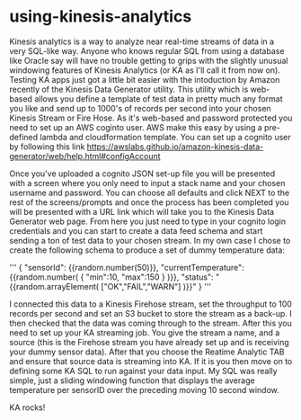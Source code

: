 # using-kinesis-analytics

Kinesis analytics is a way to analyze near real-time streams of data in a very SQL-like way.
Anyone who knows regular SQL from using a database like Oracle say will have no trouble getting to grips with the 
slightly unusual windowing features of Kinesis Analytics (or KA as I'll call it from now on). Testing KA apps just got a little bit easier
with the intoduction by Amazon recently of the Kinesis Data Generator utility. This utility which is web-based allows you define a 
template of test data in pretty much any format you like and send up to 1000's of records per second into your chosen Kinesis Stream or 
Fire Hose. As it's web-based and password protected you need to set up an AWS coginto user. AWS make this easy by using a pre-defined 
lambda and cloudformation template. You can set up a cognito user by following this link 
https://awslabs.github.io/amazon-kinesis-data-generator/web/help.html#configAccount

Once you've uploaded a cognito JSON set-up file you will be presented with a screen where you only need to input a stack name and 
your chosen username and password. You can choose all defaults and click NEXT to the rest of the screens/prompts and once the 
process has been completed you will be presented with a URL link which will take you to the Kinesis Data Generator web page. 
From here you just need to type in your cognito login credentials and you can start to create a data feed schema and start 
sending a ton of test data to your chosen stream. In my own case I chose to create the following schema to produce a set of 
dummy temperature data:

'''
{
    "sensorId": {{random.number(50)}},
    "currentTemperature": {{random.number(
        {
            "min":10,
            "max":150
        }
    )}},
    "status": "{{random.arrayElement(
        ["OK","FAIL","WARN"]
    )}}"
}
'''

I connected this data to a Kinesis Firehose stream, set the throughput to 100 records per second and set an S3 bucket to store the 
stream  as a back-up. I then checked that the data was coming through to the stream. After this you need to set up your KA streaming job.
You give the stream a  name, and a source (this is the Firehose stream you have already set up and is receiving your dummy sensor data).
After that you choose the Reatime Analytic TAB and ensure that source data is streaming into KA. If it is you then move on to defining 
some KA SQL to run against your data input. My SQL was really simple, just a sliding windowing function that displays the average 
temperature per sensorID over the preceding moving 10 second window.

KA rocks!

